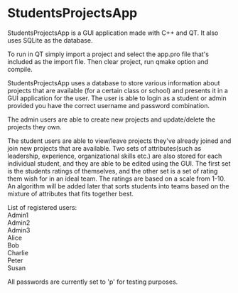 # StudentsProjectsApp
StudentsProjectsApp is a GUI application made with C++ and QT. It also uses SQLite as the database.

To run in QT simply import a project and select the app.pro file that's included as the import file. Then clear project, run qmake option and compile.

StudentsProjectsApp uses a database to store various information about projects that are available (for a certain class or school) and presents it in a GUI application for the user.  The user is able to login as a student or admin provided you have the correct username and password combination. 

The admin users are able to create new projects and update/delete the projects they own.

The student users are able to view/leave projects they've already joined and join new projects that are available. Two sets of attributes(such as leadership, experience, organizational skills etc.) are also stored for each individual student, and they are able to be edited using the GUI. The first set is the students ratings of themselves, and the other set is a set of rating them wish for in an ideal team. The ratings are based on a scale from 1-10. An algorithm will be added later that sorts students into teams based on the mixture of attributes that fits together best.

List of registered users:  
Admin1  
Admin2  
Admin3  
Alice  
Bob  
Charlie  
Peter  
Susan  

All passwords are currently set to 'p' for testing purposes.



